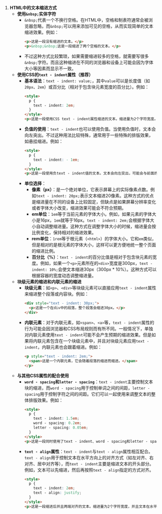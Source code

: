1. **HTML中的文本缩进方式**
   - **使用`&nbsp;`实体字符**
     - `&nbsp;`代表一个不换行空格。在HTML中，空格和制表符通常会被浏览器忽略，而`&nbsp;`可以用来添加可见的空格，从而实现简单的文本缩进效果。例如：
       ```html
       <p>这是一段没有缩进的文本。</p>
       <p>&nbsp;&nbsp;这是一段缩进了两个空格的文本。</p>
       ```
     - 不过这种方式比较繁琐，如果需要缩进较多的空格，就需要写很多`&nbsp;`字符。而且这种缩进在不同的浏览器和设备上可能会因为字体大小等因素而显示不一致。
   - **使用CSS的`text - indent`属性（推荐）**
     - **基本语法**：`text - indent: value;`，其中`value`可以是长度值（如`20px`、`2em`）或百分比（相对于包含块元素宽度的百分比）。例如：
       ```html
       <style>
         p {
           text - indent: 2em;
         }
       </style>
       <p>这是一段使用CSS text - indent属性缩进的文本。缩进量为2个字符宽度。</p>
       ```
     - **负值的使用**：`text - indent`也可以使用负值。当使用负值时，文本会向左突出。不过这种用法比较特殊，通常用于一些特殊的排版效果，如悬挂缩进。例如：
       ```html
       <style>
         p {
           text - indent: - 1em;
         }
       </style>
       <p>这是一段使用负text - indent值的文本。文本会向左突出，可能会与前面的内容重叠，需要谨慎使用。</p>
       ```
     - **单位选择**：
       - **像素（px）**：是一个绝对单位，它表示屏幕上的实际像素点数。例如`text - indent: 20px;`表示文本缩进20像素。这种方式的优点是缩进量在不同的设备上比较固定，但缺点是如果屏幕分辨率变化或者字体大小改变，缩进效果可能会不符合预期。
       - **em单位**：`1em`等于当前元素的字体大小。例如，如果元素的字体大小是16px，`1em`就等于16px。`text - indent: 2em;`会根据字体大小自动调整缩进量。这种方式在调整字体大小的时候，缩进量会按比例变化，保持相对的缩进效果。
       - **rem单位**：`1rem`等于根元素（`<html>`）的字体大小。它和`em`类似，但是相对的是根元素的字体大小，这样可以更方便地统一整个页面的缩进比例。
       - **百分比（%）**：`text - indent`的百分比值是相对于包含块元素的宽度。例如，如果一个`<p>`元素所在的`<div>`宽度是300px，`text - indent: 10%;`会使文本缩进30px（300px * 10%）。这种方式可以根据容器的宽度动态调整缩进量。
   - **块级元素的缩进和内联元素的缩进**
     - **块级元素**：如`<p>`、`<div>`等块级元素可以直接应用`text - indent`属性来缩进整个段落或内容块。例如：
       ```html
       <div style="text - indent: 30px;">
         <p>这是一个在div中的段落，整个段落会缩进30px。</p>
       </div>
       ```
     - **内联元素**：对于内联元素，如`<span>`、`<a>`等，`text - indent`属性的行为可能会因浏览器和CSS布局规则而有所不同。一般情况下，单独对内联元素使用`text - indent`可能不会产生预期的缩进效果。但是如果将内联元素包含在一个块级元素中，并且对块级元素应用`text - indent`，内联元素也会跟着缩进。例如：
       ```html
       <p style="text - indent: 2em;">
         <span>这是一个内联元素，它会随着段落的缩进而缩进。</span>
       </p>
       ```
   - **与其他CSS属性的配合使用**
     - **`word - spacing`和`letter - spacing`**：`text - indent`主要控制文本块的缩进，而`word - spacing`用于控制单词之间的间距，`letter - spacing`用于控制字符之间的间距。它们可以一起使用来调整文本的整体排版效果。例如：
       ```html
       <style>
         p {
           text - indent: 1.5em;
           word - spacing: 0.2em;
           letter - spacing: 0.05em;
         }
       </style>
       <p>这是一段同时使用了text - indent、word - spacing和letter - spacing的文本。</p>
       ```
     - **`text - align`属性**：`text - indent`与`text - align`属性相互配合。`text - align`用于控制文本在水平方向上的对齐方式（如左对齐、右对齐、居中对齐等），而`text - indent`主要是缩进文本的开头部分。例如，文本可以先缩进，然后再按照`text - align`指定的方式对齐。
       ```html
       <style>
         p {
           text - indent: 2em;
           text - align: justify;
         }
       </style>
       <p>这是一段缩进后并且两端对齐的文本。缩进量为2个字符宽度，并且文本在水平方向上两端对齐。</p>
       ```